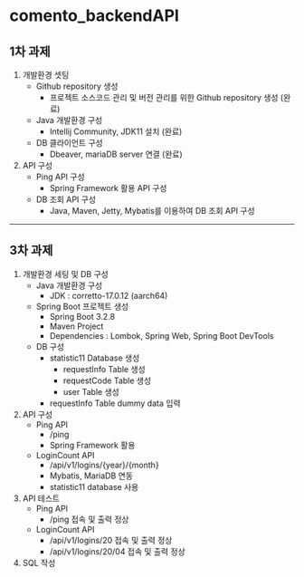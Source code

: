 # comento_backendAPI

## 1차 과제

<ol>
<li>개발환경 셋팅
<ul>
<li>Github repository 생성
<ul><li>프로젝트 소스코드 관리 및 버전 관리를 위한 Github repository 생성 (완료)</li></ul></li>
<li>Java 개발환경 구성
<ul><li>Intellij Community, JDK11 설치 (완료)</li></ul></li>
<li>DB 클라이언트 구성
<ul><li>Dbeaver, mariaDB server 연결 (완료)</li></ul></li>
</ul>
<li>API 구성
<ul>
<li>Ping API 구성
<ul><li>Spring Framework 활용 API 구성</li></ul></li>
<li>DB 조회 API 구성
<ul><li>Java, Maven, Jetty, Mybatis를 이용하여 DB 조회 API 구성</li></ul></li></ul></ol>

---

## 3차 과제

1. 개발환경 세팅 및 DB 구성
   - Java 개발환경 구성
     - JDK : corretto-17.0.12 (aarch64)
   - Spring Boot 프로젝트 생성
     - Spring Boot 3.2.8
     - Maven Project
     - Dependencies : Lombok, Spring Web, Spring Boot DevTools
   - DB 구성
     - statistic11 Database 생성
       - requestInfo Table 생성
       - requestCode Table 생성
       - user Table 생성
     - requestInfo Table dummy data 입력
2. API 구성
   - Ping API
     - /ping
     - Spring Framework 활용
   - LoginCount API
     - /api/v1/logins/{year}/{month}
     - Mybatis, MariaDB 연동
     - statistic11 database 사용
3. API 테스트
   - Ping API
     - /ping 접속 및 출력 정상
   - LoginCount API
     - /api/v1/logins/20 접속 및 출력 정상
     - /api/v1/logins/20/04 접속 및 출력 정상
4. SQL 작성